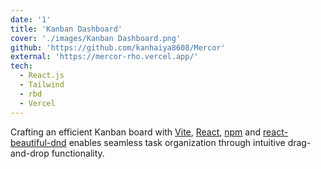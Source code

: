 ```yaml
---
date: '1'
title: 'Kanban Dashboard'
cover: './images/Kanban Dashboard.png'
github: 'https://github.com/kanhaiya8608/Mercor'
external: 'https://mercor-rho.vercel.app/'
tech:
  - React.js
  - Tailwind
  - rbd
  - Vercel
---
```


Crafting an efficient Kanban board with [Vite](https://vitejs.dev/), [React](https://react.dev/), [npm](https://www.npmjs.com/package/hyper-halcyon-theme) and [react-beautiful-dnd](https://react-beautiful-dnd.netlify.app/) enables seamless task organization through intuitive drag-and-drop functionality.
